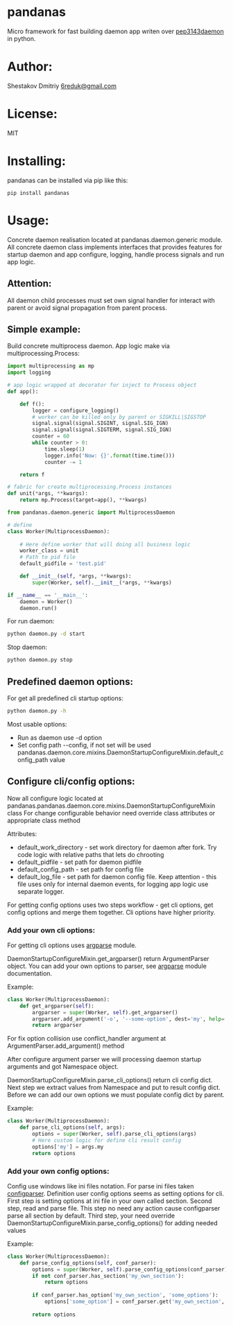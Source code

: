 # pandanas

Micro framework for fast building daemon app writen over [pep3143daemon](https://github.com/schlitzered/pep3143daemon) in python.

# Author:
Shestakov Dmitriy [<6reduk@gmail.com>](mailto:6reduk@gmail.com)

# License:

MIT

# Installing:

pandanas can be installed via pip like this:

```
pip install pandanas
```

# Usage:

Concrete daemon realisation located at pandanas.daemon.generic module. All concrete daemon class implements interfaces 
that provides features for startup daemon and app configure, logging, handle process signals and run app logic.

## Attention:
All daemon child processes must set own signal handler for interact with parent or avoid signal propagation from parent
process.

## Simple example:
Build concrete multiprocess daemon. App logic make via multiprocessing.Process:

```python
import multiprocessing as mp
import logging

# app logic wrapped at decorator for inject to Process object
def app():

    def f():
        logger = configure_logging()
        # worker can be killed only by parent or SIGKILL|SIGSTOP
        signal.signal(signal.SIGINT, signal.SIG_IGN)
        signal.signal(signal.SIGTERM, signal.SIG_IGN)
        counter = 60
        while counter > 0:
            time.sleep(1)
            logger.info('Now: {}'.format(time.time()))
            counter -= 1

    return f

# fabric for create multiprocessing.Process instances
def unit(*args, **kwargs):
    return mp.Process(target=app(), **kwargs)

from pandanas.daemon.generic import MultiprocessDaemon

# define
class Worker(MultiprocessDaemon):
    
    # Here define worker that will doing all business logic
    worker_class = unit
    # Path to pid file
    default_pidfile = 'test.pid'

    def __init__(self, *args, **kwargs):
        super(Worker, self).__init__(*args, **kwargs)

if __name__ == '__main__':
    daemon = Worker()
    daemon.run()
```

For run daemon:

```bash
python daemon.py -d start
```

Stop daemon:
```bash
python daemon.py stop
```

## Predefined daemon options:
For get all predefined cli startup options:

```bash
python daemon.py -h
```

Most usable options:

* Run as daemon use -d option
* Set config path --config, if not set will be used 
pandanas.daemon.core.mixins.DaemonStartupConfigureMixin.default_config_path value

## Configure cli/config options:

Now all configure logic located at pandanas.pandanas.daemon.core.mixins.DaemonStartupConfigureMixin class 
For change configurable behavior need override class attributes or appropriate class method 

Attributes:
* default_work_directory - set work directory for daemon after fork. Try code logic with relative paths that lets do
chrooting
* default_pidfile - set path for daemon pidfile
* default_config_path - set path for config file
* default_log_file - set path for daemon config file. Keep attention - this file uses only for internal daemon events,
for logging app logic use separate logger.

For getting config options uses two steps workflow - get cli options, get config options and merge them together.
Cli options have higher priority.

### Add your own cli options:
For getting cli options uses [argparse](https://docs.python.org/3/library/argparse.html) module.

DaemonStartupConfigureMixin.get_argparser() return ArgumentParser object. You can add your own options to parser, see
[argparse](https://docs.python.org/3/library/argparse.html) module documentation.

Example:

```python
class Worker(MultiprocessDaemon):
    def get_argparser(self):
        argparser = super(Worker, self).get_argparser()
        argparser.add_argument('-o', '--some-option', dest='my', help='My own argument')
        return argparser
```

For fix option collision use conflict_handler argument at ArgumentParser.add_argument() method

After configure argument parser we will processing daemon startup arguments and got Namespace object.

DaemonStartupConfigureMixin.parse_cli_options() return cli config dict.
Next step we extract values from Namespace and put to result config dict.
Before we can add our own options we must populate config dict by parent.

Example:
```python
class Worker(MultiprocessDaemon):
    def parse_cli_options(self, args):
        options = super(Worker, self).parse_cli_options(args)
        # Here custom logic for define cli result config
        options['my'] = args.my 
        return options
```

### Add your own config options:

Config use windows like ini files notation.
For parse ini files taken [configparser](https://docs.python.org/3/library/configparser.html).
Definition user config options seems as setting options for cli.
First step is setting options at ini file in your own called section.
Second step, read and parse file. This step no need any action cause configparser parse all section by default.
Third step, your need override DaemonStartupConfigureMixin.parse_config_options() for adding needed values

Example:

```python
class Worker(MultiprocessDaemon):
    def parse_config_options(self, conf_parser):
        options = super(Worker, self).parse_config_options(conf_parser)
        if not conf_parser.has_section('my_own_section'):
            return options
        
        if conf_parser.has_option('my_own_section', 'some_options'):
            options['some_option'] = conf_parser.get('my_own_section', 'some_option')
        
        return options
```
